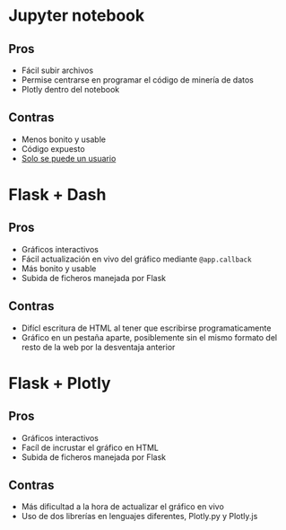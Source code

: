 # Jupyter notebook
## Pros
* Fácil subir archivos
* Permise centrarse en programar el código de minería de datos
* Plotly dentro del notebook
## Contras
* Menos bonito y usable
* Código expuesto
* [Solo se puede un usuario](http://jupyter-notebook.readthedocs.io/en/latest/public_server.html)


# Flask + Dash
## Pros
* Gráficos interactivos
* Fácil actualización en vivo del gráfico mediante `@app.callback`
* Más bonito y usable
* Subida de ficheros manejada por Flask
## Contras
* Difícl escritura de HTML al tener que escribirse programaticamente
* Gráfico en un pestaña aparte, posiblemente sin el mismo formato del resto de la web por la desventaja anterior


# Flask + Plotly
## Pros
* Gráficos interactivos
* Facíl de incrustar el gráfico en HTML
* Subida de ficheros manejada por Flask
## Contras
* Más dificultad a la hora de actualizar el gráfico en vivo
* Uso de dos librerías en lenguajes diferentes, Plotly.py y Plotly.js
